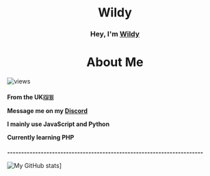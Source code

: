 <h1 align="center">Wildy</h1>
<h3 align="center">Hey, I'm <a href="https://e-z.bio/wild">Wildy</a></h3>

<h1 align="center">About Me</h1>

<img src="https://komarev.com/ghpvc/?username=imwildy10&label=Profile%20views&color=ffffff&style=flat" alt="views" /> </a>

<p><h4>From the <b>UK</b>🇬🇧</p>

<p>Message me on my <b><a href="https://discord.com/users/661332700896034850">Discord</a></b></p>

<p>I mainly use <b>JavaScript</b> and <b>Python</b></p>

<p>Currently learning <b>PHP</b></h4></p>

<b>----------------------------------------------------------------------</b>

![My GitHub stats](https://github-readme-stats.vercel.app/api?username=imWildy&theme=dark)]